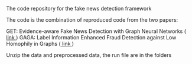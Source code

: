 The code repository for the fake news detection framework

The code is the combination of reproduced code from the two papers: 

GET: Evidence-aware Fake News Detection with Graph Neural Networks (<a href = "https://arxiv.org/pdf/2201.06885.pdf"> link </a>)
GAGA: Label Information Enhanced Fraud Detection against Low Homophily in Graphs (<a href = "https://arxiv.org/pdf/2302.10407.pdf"> link </a>)

Unzip the data and preprocessed data, the run file are in the folders